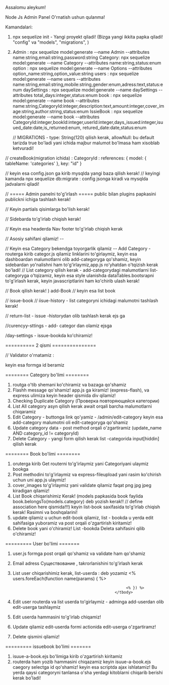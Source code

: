 Assalomu aleykum! 

Node Js Admin Panel O'rnatish ushun qulanma! 



Kamandalari:
1) npx sequelize init       - Yangi proyekt qiladi! (Bizga yangi ikkita papka qiladi! "config" va "models", "migrations", )
2) Admin   : npx sequelize model:generate --name  Admin --attributes name:string,email:string,password:string
   Category: npx sequelize model:generate --name  Category --attributes name:string,status:enum
   option  : npx sequelize model:generate --name  Options --attributes option_name:string,option_value:string
   users  : npx sequelize model:generate --name  users --attributes name:string,email:string,mobile:string,gender:enum,adress:text,status:enum
   daySettings  : npx sequelize model:generate --name  daySettings --attributes total_days:integer,status:enum
   book  : npx sequelize model:generate --name  book --attributes name:string,CategoryId:integer,description:text,amount:integer,cover_image:string,author:string,status:enum
   IssieBook  : npx sequelize model:generate --name  book --attributes CategoryId:integer,bookId:integer,userId:integer,days_issued:integer,isuued_date:date,is_returned:enum, retured_date:date,status:enum


   // MIGRATIONS - type:  String(120) qilish kerak, allowNull: bu default tarizda true bo'ladi yani ichida majbur malumot bo'lmasa ham xisoblab ketvuradi!


// createBook(migration ichida) : CategoryId :  references: { model: {  tableName: 'categories' }, key: "id" }

// keyin esa config.json ga kirib mysqlda yangi baza qilish kerak! 
// keyingi kamanda npx sequelize db:migrate  : config jsonga kiradi va mysqlda jadvalarni qiladi!




// ===== Admin panelni to'g'irlash =====
public bilan plugins papkasini publickni ichiga tashlash kerak! 

// Keyin partials qisimlarga bo'lish kerak! 

// Sidebarda to'g'irlab chiqish kerak! 

// Keyin esa headerda Nav footer to'g'irlab chiqish kerak

// Asosiy sahifani qilamiz! -- 

// Keyin esa Category bekendga toyorgarlik qilamiz -- Add Category -routerga kirib categor.js qilamiz linklarini to'girlaymiz, keyin esa dashboardan malumotlarni olib add-categoryga qo'shamiz, keyin sidebardan yo'nalishni ham to'g'irlaymiz,app.js ro'yhatdan o'tqizish kerak bo'ladi! 
// List category qilish kerak - add-categorydagi malumotlarni list-categoryga o'tqizamiz, keyin esa style ulanishda dataTables.bootsrapni to'g'irlash kerak, keyin javascriptlarini ham ko'chirib ulash kerak! 

// Book qilish kerak! ) add-Book
// keyin esa list book 

// issue-book 
// iisue-history  - list categoryni ichidagi malumotni tashlash kerak! 


// return-list - issue -historydan olib tashlash kerak ejs ga


//curencyy-sttings - add- categor dan olamiz ejsga

/day-settings - issue-bookda ko'chiramiz! 



==========  2 qismi ===============

// Validator o'rnatamiz : 
<!-- jquery-validation -->
<script src="../../plugins/jquery-validation/jquery.validate.min.js"></script>

keyin esa formga id beramiz 

========   Category bo'limi   ========
1) routga o'tib shemani ko'chiramiz va bazaga qo'shamiz
2) Flashh message qo'shamiz! app.js ga kiramiz! (express-flash), va express ulimiza keyin header qismida div qilamiz! 
3) Checking Duplicate Category  (Проверка повторяющейся категории)
4) List All category  asyn qilish kerak await orqali barcha malumotlarni chiqaramiz 
5) Edit Category - buttonga link qo'yamiz - /admin/edit-category keyin esa add-category malumotni oli edit-categoryga qo'shamiz
6) Update category data - post method orqali o'zgartiramiz (update_name AND category_id != categoryId)
7) Delete Category - yangi form qilish kerak list -categorida input[hiddin] qilish kerak



========   Book  bo'limi   ========
1) oruterga kirib Get routerni to'g'irlaymiz yani Categoriyani ulaymiz bookga
2) Post methodini to'g'irlaymiz va express-fileupload yani rasim ko'chirish uchun uni app.js ulaymiz! 
3) cover_images to'g'irlaymiz yani validate qilamiz faqat png jpg jpeg kiradigan qilamiz! 
4) List Book chiqarishimiz Kerak!  (models papkasida book faylida     book.belongsTo(models.category) deb yozish kerak!!    // define association here qismida!!!)
keyin list-book saxifasida to'g'irlab chiqish kerak! Rasimni va boshqalarini! 
5)  update qilamiz u uchun edit-book qilamiz,  list - bookda u yerda edit sahifasiga yuboramiz va post orqali o'zgartirish kiritamiz! 
6) Delete book yani o'chiramiz! List -bookda Deleta sahifasini qilib o'chiramiz! 



========= User bo'limi =======
1) user.js formga post orqali qo'shamiz va validate ham qo'shamiz 
2) Email adress Существование , takrorlanishini to'g'irlash kerak
3) List user chiqarishimiz kerak, list-userda :    <tbody> deb yozamiz 
                                                         <% users.foreEach(function name(params) { %>
                                                            
                                                         <% }) %>
                                                    </tbody> 

4) Edit user routerda va list userda  to'girlaymiz - adminga add-userdan olib edit-userga tashlaymiz 
5) Edit userda hammasini to'g'irlab chiqamiz! 

6) Update qilamiz edit-userda formi actionida edit-userga o'zgartiramz! 
7) Delete qismini qilamiz! 




========= issuebook bo'limi =======
1) isuue-a-book.ejs bo'limiga kirib o'zgartirish kiritamiz
2) routerda ham yozib hammasini chiqazamiz keyin   isuue-a-book.ejs caegory selectga id qo'shamiz! 
keyin esa scriptda ajax ishlatamiz! Bu yerda qaysi categoryni tanlansa o'sha yerdagi kitoblarni chiqarib berishi kerak bo'ladi! 
